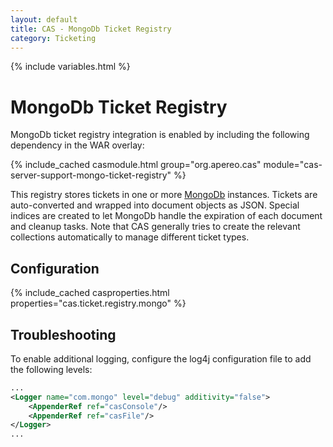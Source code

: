 ```yaml
---
layout: default
title: CAS - MongoDb Ticket Registry
category: Ticketing
---
```


{% include variables.html %}

# MongoDb Ticket Registry

MongoDb ticket registry integration is enabled by including the following dependency in the WAR overlay:

{% include_cached casmodule.html group="org.apereo.cas" module="cas-server-support-mongo-ticket-registry" %}

This registry stores tickets in one or more [MongoDb](https://www.mongodb.com/) instances.
Tickets are auto-converted and wrapped into document objects as JSON. Special indices are
created to let MongoDb handle the expiration of each document and cleanup tasks. Note that CAS generally tries to create the relevant collections automatically to manage different ticket types. 

## Configuration

{% include_cached casproperties.html properties="cas.ticket.registry.mongo" %}


## Troubleshooting

To enable additional logging, configure the log4j configuration file to add the following
levels:

```xml
...
<Logger name="com.mongo" level="debug" additivity="false">
    <AppenderRef ref="casConsole"/>
    <AppenderRef ref="casFile"/>
</Logger>
...
```
